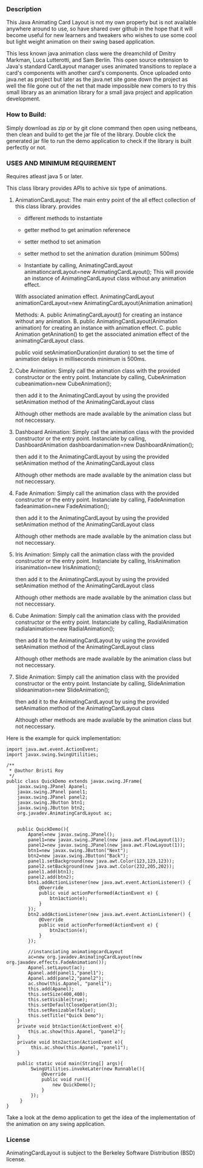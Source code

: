 ### Description
This Java Animating Card Layout is not my own property but is not available anywhere around to use, so have shared over
github in the hope that it will become useful for new learners and tweakers who wishes to use some cool but light weight animation on their swing based application.

This less known java animation class were the dreamchild of Dmitry Markman, Luca Lutterotti, and Sam Berlin. This open source extension to Java's standard CardLayout manager uses animated transitions to replace a card's components with another card's components. Once uploaded onto java.net as project but later as the java.net site gone down the project as well the file gone out of the net that made impossible new comers to try this small library as an animation library for a small java project and application development.

### How to Build:
Simply download as zip or by git clone command then open using netbeans, then clean and build to get the jar file of the library.
Double click the generated jar file to run the demo application to check if the library is built perfectly or not.


### USES AND MINIMUM REQUIREMENT
Requires atleast java 5 or later.

This class library provides APIs to achive six type of animations.

1) AnimationCardLayout:
   The main entry point of the all effect collection of this class library.
   provides
	* different methods to instantiate
	* getter method to get animation referenece
	* setter method to set animation
	* setter method to set the animation duration (minimum 500ms)

   * Instantiate by calling,
   AnimatingCardLayout animationcardLayout=new AnimatingCardLayout();
   This will provide an instance of AnimatingCardLayout class without any
   animation effect.

   With associated animation effect.
   AnimatingCardLayout animationCardLayout=new AnimatingCardLayout(Animation animation)
	
   Methods:
	A. public AnimatingCardLayout() for creating an instance without any animation.
	B. public AnimatingCardLayout(Animation animation) for creating an instance with animation effect.
	C. public Animation getAnination() to get the associated animation effect of the animatingCardLayout class.

   public void setAnimationDuration(int duration) to set the time of animation delays in milliseconds minimum is 500ms.
       

1) Cube Animation: 
   Simply call the animation class with the provided constructor or the entry point.
	Instanciate by calling,
	CubeAnimation cubeanimation=new CubeAnimation();
	
	then add it to the AnimatingCardLayout by using the provided
	setAnimation method of the AnimatingCardLayout class
	
	Although other methods are made available by the animation class but not neccessary.

2) Dashboard Animation: 
   Simply call the animation class with the provided constructor or the entry point.
	Instanciate by calling,
	DashboardAnimation dashboardanimation=new DashboardAnimation();
	
	then add it to the AnimatingCardLayout by using the provided
	setAnimation method of the AnimatingCardLayout class
	
	Although other methods are made available by the animation class but not neccessary.

3) Fade Animation: 
   Simply call the animation class with the provided constructor or the entry point.
	Instanciate by calling,
	FadeAnimation fadeanimation=new FadeAnimation();
	
	then add it to the AnimatingCardLayout by using the provided
	setAnimation method of the AnimatingCardLayout class
	
	Although other methods are made available by the animation class but not neccessary.

4) Iris Animation: 
   Simply call the animation class with the provided constructor or the entry point.
	Instanciate by calling,
	IrisAnimation irisanimation=new IrisAnimation();
	
	then add it to the AnimatingCardLayout by using the provided
	setAnimation method of the AnimatingCardLayout class
	
	Although other methods are made available by the animation class but not neccessary.
5) Cube Animation: 
   Simply call the animation class with the provided constructor or the entry point.
	Instanciate by calling,
	RadialAnimation radialanimation=new RadialAnimation();
	
	then add it to the AnimatingCardLayout by using the provided
	setAnimation method of the AnimatingCardLayout class
	
	Although other methods are made available by the animation class but not neccessary.

6) Slide Animation: 
   Simply call the animation class with the provided constructor or the entry point.
	Instanciate by calling,
	SlideAnimation slideanimation=new SlideAnimation();
	
	then add it to the AnimatingCardLayout by using the provided
	setAnimation method of the AnimatingCardLayout class
	
	Although other methods are made available by the animation class but not neccessary.


Here is the example for quick implementation:
```
import java.awt.event.ActionEvent;
import javax.swing.SwingUtilities;

/**
 * @author Bristi Roy
 */
public class QuickDemo extends javax.swing.JFrame{
    javax.swing.JPanel Apanel;
    javax.swing.JPanel panel1;
    javax.swing.JPanel panel2;
    javax.swing.JButton btn1;
    javax.swing.JButton btn2;
    org.javadev.AnimatingCardLayout ac;
	
	
    public QuickDemo(){
        Apanel=new javax.swing.JPanel();
        panel1=new javax.swing.JPanel(new java.awt.FlowLayout(1));
        panel2=new javax.swing.JPanel(new java.awt.FlowLayout(1));
        btn1=new javax.swing.JButton("Next");
        btn2=new javax.swing.JButton("Back");
        panel1.setBackground(new java.awt.Color(123,123,123));
        panel2.setBackground(new java.awt.Color(232,205,202));
        panel1.add(btn1);
        panel2.add(btn2);
        btn1.addActionListener(new java.awt.event.ActionListener() {
            @Override
            public void actionPerformed(ActionEvent e) {
                btn1action(e);
            }
        });
        btn2.addActionListener(new java.awt.event.ActionListener() {
            @Override
            public void actionPerformed(ActionEvent e) {
                btn2action(e);
            }
        });
         
        //instanciating animatingcardLayout
        ac=new org.javadev.AnimatingCardLayout(new org.javadev.effects.FadeAnimation());
        Apanel.setLayout(ac);
        Apanel.add(panel1,"panel1");
        Apanel.add(panel2,"panel2");
        ac.show(this.Apanel, "panel1");
        this.add(Apanel);
        this.setSize(400,400);
        this.setVisible(true);
        this.setDefaultCloseOperation(3);
        this.setResizable(false);
        this.setTitle("Quick Demo");
	}
    private void btn1action(ActionEvent e){
        this.ac.show(this.Apanel, "panel2");
    }
    private void btn2action(ActionEvent e){
         this.ac.show(this.Apanel, "panel1");
    }
        
    public static void main(String[] args){
         SwingUtilities.invokeLater(new Runnable(){
             @Override
             public void run(){
                 new QuickDemo();
             }
         });
     }
}
```

Take a look at the demo application to get the idea of the implementation of the animation on any swing application.

### License
AnimatingCardLayout is subject to the Berkeley Software Distribution (BSD) license.
